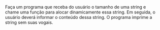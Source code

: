 Faça um programa que receba do usuário o tamanho de uma string e chame uma
função para alocar dinamicamente essa string. Em seguida, o usuário deverá informar o
conteúdo dessa string. O programa imprime a string sem suas vogais.